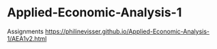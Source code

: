 # Applied-Economic-Analysis-1
Assignments 
https://philinevisser.github.io/Applied-Economic-Analysis-1/AEA1v2.html
